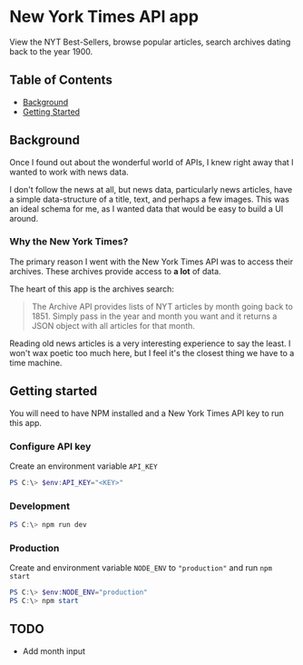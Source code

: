 


# New York Times API app

View the NYT Best-Sellers, browse popular articles, search archives dating back to the year 1900.

## Table of Contents
- [Background](#background)
- [Getting Started](#getStarted)

<a name="background"></a>
## Background
Once I found out about the wonderful world of APIs, I knew right away that I wanted to work with news data.

I don't follow the news at all, but news data, particularly news articles, have a simple data-structure of a title, text, and perhaps a few images. This was an ideal schema for me, as I wanted data that would be easy to build a UI around. 

### Why the New York Times?
The primary reason I went with the New York Times API was to access their archives. These archives provide access to **a lot** of data.


The heart of this app is the archives search:
> The Archive API provides lists of NYT articles by month going back to 1851. Simply pass in the year and month you want and it returns a JSON object with all articles for that month.

Reading old news articles is a very interesting experience to say the least. I won't wax poetic too much here, but I feel it's the closest thing we have to a time machine. 


<a name="getStarted"></a>
## Getting started 
You will need to have NPM installed and a New York Times API key to run this app.

### Configure API key
Create an environment variable `API_KEY`

```powershell
PS C:\> $env:API_KEY="<KEY>"
```

### Development
```powershell
PS C:\> npm run dev
```

### Production
Create and environment variable `NODE_ENV` to `"production"` and run `npm start`

```powershell
PS C:\> $env:NODE_ENV="production"
PS C:\> npm start
```



## TODO
- Add month input